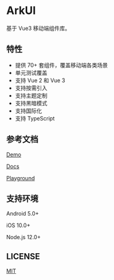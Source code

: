 # ArkUI

基于 Vue3 移动端组件库。

## 特性

- 提供 70+ 套组件，覆盖移动端各类场景
- 单元测试覆盖
- 支持 Vue 2 和 Vue 3
- 支持按需引入
- 支持主题定制
- 支持黑暗模式
- 支持国际化
- 支持 TypeScript

## 参考文档

[Demo](https://arksjs.github.io/arkui-mobile-vue/demo/)

[Docs](https://arksjs.github.io/arkui-mobile-vue/)

[Playground](https://arksjs.github.io/arkui-mobile-vue/playground/)

## 支持环境

Android 5.0+

iOS 10.0+

Node.js 12.0+

## LICENSE

[MIT](https://github.com/arksjs/arkui-mobile-vue/blob/main/LICENSE)
